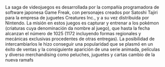 La saga de videojuegos es desarrollada por la compañía programadora de software japonesa Game Freak, con personajes creados por Satoshi Tajiri para la empresa de juguetes
Creatures Inc., y a su vez distribuida por Nintendo. La misión en estos juegos es capturar y entrenar a los pokémon (criaturas cuya denominación da nombre al juego), que hasta
la fecha alcanzan el número de 1025 (1172 incluyendo formas regionales y mecánicas exclusivas procedentes de otras entregas). La posibilidad de intercambiarlos le hizo
conseguir una popularidad que se plasmó en un éxito de ventas y la consiguiente aparición de una serie animada, películas y diverso merchandising como peluches, juguetes y
cartas
cambio de la nueva ramafs
